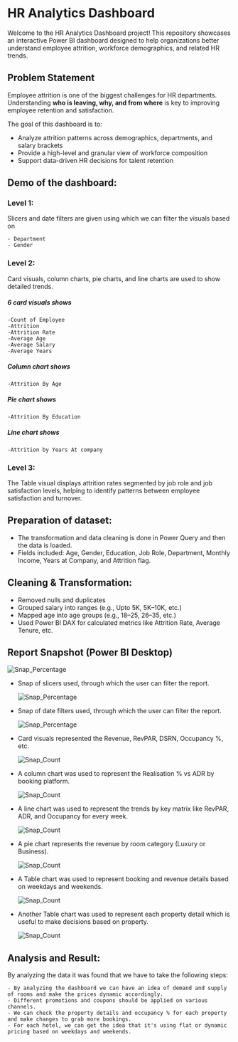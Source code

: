 # HR Analytics Dashboard

Welcome to the HR Analytics Dashboard project! This repository showcases an interactive Power BI dashboard designed to help organizations better understand employee attrition, workforce demographics, and related HR trends.


## Problem Statement

Employee attrition is one of the biggest challenges for HR departments. Understanding **who is leaving, why, and from where** is key to improving employee retention and satisfaction.

The goal of this dashboard is to:
- Analyze attrition patterns across demographics, departments, and salary brackets
- Provide a high-level and granular view of workforce composition
- Support data-driven HR decisions for talent retention


## Demo of the dashboard:

### Level 1: 
Slicers and date filters are given using which we can filter the visuals based on

	- Department
	- Gender	

### Level 2: 
Card visuals, column charts, pie charts, and line charts are used to show detailed trends.

##### 6 card visuals shows

	-Count of Employee
	-Attrition
	-Attrition Rate
	-Average Age
	-Average Salary
	-Average Years
 
 ##### Column chart shows

 	-Attrition By Age

  ##### Pie chart shows

  	-Attrition By Education

   ##### Line chart shows

   	-Attrition by Years At company

### Level 3: 
The Table visual displays attrition rates segmented by job role and job satisfaction levels, helping to identify patterns between employee satisfaction and turnover.

## Preparation of dataset:

- The transformation and data cleaning is done in Power Query and then the data is loaded.
- Fields included: Age, Gender, Education, Job Role, Department, Monthly Income, Years at Company, and Attrition flag.

## Cleaning & Transformation:

- Removed nulls and duplicates
- Grouped salary into ranges (e.g., Upto 5K, 5K–10K, etc.)
- Mapped age into age groups (e.g., 18–25, 26–35, etc.)
- Used Power BI DAX for calculated metrics like Attrition Rate, Average Tenure, etc.


## Report Snapshot (Power BI Desktop)
 
  ![Snap_Percentage](https://github.com/user-attachments/assets/b7cd9452-24ee-42ee-a587-470f17e351fb)


- Snap of slicers used, through which the user can filter the report.

   ![Snap_Percentage](https://github.com/user-attachments/assets/903d019d-0029-43ea-b005-c0e21ebef49d)

- Snap of date filters used, through which the user can filter the report.

   ![Snap_Percentage](https://github.com/user-attachments/assets/9761135c-8667-4ca3-975c-01ea1472f24e)


- Card visuals represented the Revenue, RevPAR, DSRN, Occupancy %, etc.

  ![Snap_Count](https://github.com/user-attachments/assets/915a1108-4bde-4be0-9b09-3fb584fe3465)

 
- A column chart was used to represent the Realisation % vs ADR by booking platform.

  ![Snap_Count](https://github.com/user-attachments/assets/084beabf-a408-4a62-87f0-18d8f013c4c0) 


- A line chart was used to represent the trends by key matrix like RevPAR, ADR, and Occupancy for every week.               

  ![Snap_Count](https://github.com/user-attachments/assets/e75dbd07-f853-4ec6-ab1c-a989f7745f64) 


- A pie chart represents the revenue by room category (Luxury or Business).

  ![Snap_Count](https://github.com/user-attachments/assets/95f65d95-25b8-49c4-88f9-2c4c7811db45) 


- A Table chart was used to represent booking and revenue details based on weekdays and weekends.

  ![Snap_Count](https://github.com/user-attachments/assets/41c7ff49-ed73-4a73-80e5-b8cab601b068)


- Another Table chart was used to represent each property detail which is useful to make decisions based on property.

  ![Snap_Count](https://github.com/user-attachments/assets/9c6b01ce-e0a1-499b-a27f-c224e635f972)



## Analysis and Result:

By analyzing the data it was found that we have to take the following steps:

	- By analyzing the dashboard we can have an idea of demand and supply of rooms and make the prices dynamic accordingly.
	- Different promotions and coupons should be applied on various channels.
	- We can check the property details and occupancy % for each property and make changes to grab more bookings.
	- For each hotel, we can get the idea that it's using flat or dynamic pricing based on weekdays and weekends.
